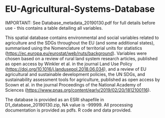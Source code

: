 # EU-Agricultural-Systems-Database

IMPORTANT: See Database_metadata_20190130.pdf for full details before use - this contains a table detailing all variables.

This spatial database contains environmental and social variables related to agriculture and the SDGs throughout the EU (and some additional states), summarised using the Nomenclature of territorial units for statistics (https://ec.europa.eu/eurostat/web/nuts/background). Variables were chosen based on a review of rural land system research articles, published as open access by Winkler et al. in the journal Land Use Policy (https://doi.org/10.1016/j.landusepol.2018.06.034), and a review of EU agricultural and sustainable development policies, the UN SDGs, and sustainability assessment tools for agriculture, published as open access by Scown et al. in the journal Proceedings of the National Academy of Sciences (https://www.pnas.org/content/early/2019/02/20/1812100116).

The database is provided as an ESRI shapefile in D1_database_20190130.zip, NA value is -99999. All processing documentation is provided as pdfs. R code and data provided.
